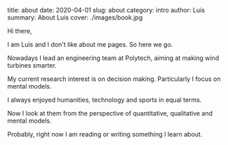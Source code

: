 title: about
date: 2020-04-01
slug: about
category: intro
author: Luis
summary: About Luis
cover: ./images/book.jpg

Hi there,

I am Luis and I don't like about me pages. So here we go.

Nowadays I lead an engineering team at Polytech, aiming at making wind turbines smarter.

My current research interest is on decision making. Particularly I focus on mental models.

I always enjoyed humanities, technology and sports in equal terms.

Now I look at them from the perspective of quantitative, qualitative and mental models.

Probably, right now I am reading or writing something I learn about.
